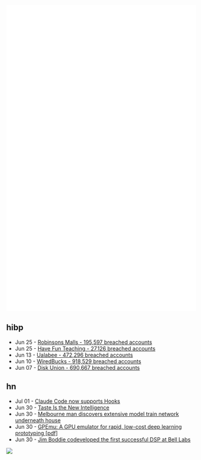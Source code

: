 ![Metrics](https://raw.githubusercontent.com/phixion/phixion/master/metrics.svg)

## hibp

<!--
for https://github.com/phixion/phixion/blob/main/.github/workflows/feeds.yml
-->
<!--START_SECTION:haveibeenpwnd-->
- Jun 25 - [Robinsons Malls - 195,597 breached accounts](https://haveibeenpwned.com/Breach/RobinsonsMalls)
- Jun 25 - [Have Fun Teaching - 27,126 breached accounts](https://haveibeenpwned.com/Breach/HaveFunTeaching)
- Jun 13 - [Ualabee - 472,296 breached accounts](https://haveibeenpwned.com/Breach/Ualabee)
- Jun 10 - [WiredBucks - 918,529 breached accounts](https://haveibeenpwned.com/Breach/WiredBucks)
- Jun 07 - [Disk Union - 690,667 breached accounts](https://haveibeenpwned.com/Breach/DiskUnion)
<!--END_SECTION:haveibeenpwnd-->

## hn

<!--
for https://github.com/phixion/phixion/blob/main/.github/workflows/feeds.yml
-->
<!--START_SECTION:hn-->
- Jul 01 - [Claude Code now supports Hooks](https://docs.anthropic.com/en/docs/claude-code/hooks)
- Jun 30 - [Taste Is the New Intelligence](https://wildbarestepf.substack.com/p/taste-is-the-new-intelligence)
- Jun 30 - [Melbourne man discovers extensive model train network underneath house](https://www.sbs.com.au/news/article/i-was-shocked-melbourne-mans-unbelievable-find-after-buying-house/m4sksfer8)
- Jun 30 - [GPEmu: A GPU emulator for rapid, low-cost deep learning prototyping [pdf]](https://vldb.org/pvldb/vol18/p1919-wang.pdf)
- Jun 30 - [Jim Boddie codeveloped the first successful DSP at Bell Labs](https://spectrum.ieee.org/dsp-pioneer-jim-boddie)
<!--END_SECTION:hn-->

<!--
for https://yhype.me
-->
![](https://hit.yhype.me/github/profile?user_id=13013670)
